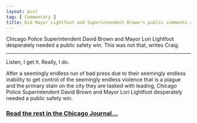 ```yaml
---
layout: post
tag: [ Commentary ]
title: Did Mayor Lightfoot and Superintendent Brown's public comments about Keegan Casteel go too far?
---
```


Chicago Police Superintendent David Brown and Mayor Lori Lightfoot desperately needed a public safety win. This was not that, writes Craig.

---

Listen, I get it. Really, I do.<br>

After a seemingly endless run of bad press due to their seemingly endless inability to get control of the seemingly endless violence that is a plague and the primary stain on the city they are tasked with leading, Chicago Police Superintendent David Brown and Mayor Lori Lightfoot desperately needed a public safety win.<br>

<h3><a href="https://www.chicagojournal.com/opinion-did-mayor-lightfoot-and-superintendent-browns-public-comments-about-keegan-casteel-go-too-far/">Read the rest in the Chicago Journal...</a></h3>

<br/>
